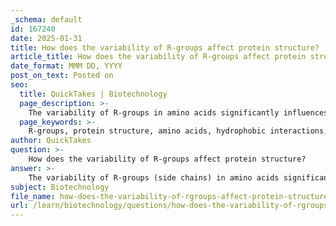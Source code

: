 ```yaml
---
_schema: default
id: 167240
date: 2025-01-31
title: How does the variability of R-groups affect protein structure?
article_title: How does the variability of R-groups affect protein structure?
date_format: MMM DD, YYYY
post_on_text: Posted on
seo:
  title: QuickTakes | Biotechnology
  page_description: >-
    The variability of R-groups in amino acids significantly influences protein structure and function, impacting chemical properties, folding, stability, and the specific biological roles of proteins.
  page_keywords: >-
    R-groups, protein structure, amino acids, hydrophobic interactions, hydrogen bonds, ionic bonds, disulfide bridges, enzyme function, protein folding, variability of R-groups, protein stability, biological roles, structural proteins, adaptation, chemical properties
author: QuickTakes
question: >-
    How does the variability of R-groups affect protein structure?
answer: >-
    The variability of R-groups (side chains) in amino acids significantly affects protein structure and function in several ways:\n\n1. **Chemical Properties**: R-groups can be classified as hydrophobic, hydrophilic, acidic, or basic. This classification influences how amino acids interact with each other and with their environment. For instance, hydrophobic R-groups tend to cluster in the interior of proteins, away from the aqueous environment, while hydrophilic R-groups are often found on the surface, facilitating interactions with water and other molecules.\n\n2. **Folding and Stability**: The interactions between R-groups are crucial for the folding of proteins into their functional three-dimensional shapes. These interactions include:\n   - **Hydrophobic Interactions**: Nonpolar R-groups aggregate to minimize their exposure to water, which stabilizes the protein's structure.\n   - **Hydrogen Bonds**: Polar R-groups can form hydrogen bonds with each other or with the backbone of the protein, contributing to secondary structures like alpha-helices and beta-pleated sheets.\n   - **Ionic Bonds**: Charged R-groups can form ionic bonds, which can stabilize the protein structure, especially in the tertiary and quaternary levels.\n   - **Disulfide Bridges**: Cysteine residues can form covalent bonds (disulfide bridges) that provide additional stability to the protein structure.\n\n3. **Influence on Protein Function**: The specific arrangement and properties of R-groups determine the protein's functionality. For example:\n   - Enzymes have active sites formed by specific R-groups that interact with substrates, facilitating biochemical reactions.\n   - Structural proteins rely on the properties of their R-groups to maintain integrity and support cellular structures.\n\n4. **Variability and Adaptation**: The diversity of R-groups allows for a wide range of protein structures and functions, enabling organisms to adapt to different environments and perform various biological roles. For instance, proteins in extreme environments may have R-groups that confer stability under high temperatures or extreme pH levels.\n\nIn summary, the variability of R-groups is fundamental to the complexity of protein structure and function. The unique properties of each R-group influence how proteins fold, their stability, and their interactions with other molecules, ultimately determining their biological roles.
subject: Biotechnology
file_name: how-does-the-variability-of-rgroups-affect-protein-structure.md
url: /learn/biotechnology/questions/how-does-the-variability-of-rgroups-affect-protein-structure
---
```


&nbsp;